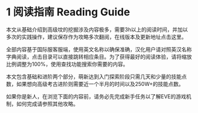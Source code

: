 
# 1	阅读指南 Reading Guide
<p>本文从基础介绍到高级坟的挖掘涉及内容极多，需要3h以上的阅读时间，并加以多次的实践操作，建议保存作为攻略多次翻阅，在线版本及更新地址点击这里。
<p>全部内容基于国际服客服端，使用英文名称以确保准确，汉化用户请对照英汉名称字典阅读，点击目录可以直接跳转相应条目。为了获得最好的阅读体验，请将缩放比例调整为100%，使用查找功能搜索你需要的内容。
<p>本文包含基础和进阶两个部分，萌新达到入门探索阶段只需几天和少量的技能点数，如果想向高级考古进阶则需要近一个半月的时间以及250W+的技能点数。
<p>如果你是新人，在浏览下面的内容前，请务必先完成新手任务以了解EVE的游戏机制，如何完成请参照其他攻略。
